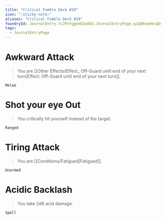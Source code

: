 ```yaml
---
title: "Critical Fumble Deck #19"
icon: ":sticky-note:"
aliases: "Critical Fumble Deck #19"
foundryId: JournalEntry.Yc2PnYggnmEZeA5U.JournalEntryPage.qJgQ0vw4mcqDyYVT
tags:
  - JournalEntryPage
---
```

# Awkward Attack

> You are [[Other Effects/Effect_ Off-Guard until end of your next turn|Effect: Off-Guard until end of your next turn]].

`Melee`

# Shot your eye Out

> You critically hit yourself instead of the target.

`Ranged`

# Tiring Attack

> You are [[Conditions/Fatigued|Fatigued]].

`Unarmed`

# Acidic Backlash

> You take 2d6 acid damage.

`Spell`